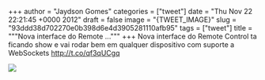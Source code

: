 
+++
author = "Jaydson Gomes"
categories = ["tweet"]
date = "Thu Nov 22 22:21:45 +0000 2012"
draft = false
image = "{TWEET_IMAGE}"
slug = "93ddd38d702270e0b398d6e4d3905281110afb95"
tags = ["tweet"]
title = """Nova interface do Remote ..."""
+++
Nova interface do Remote Control ta ficando show e vai rodar bem em qualquer dispositivo com suporte a WebSockets http://t.co/qf3qUCgq

![](/images/tweet-media/271740276006064130-A8VqV18CEAAAkvQ.png)
